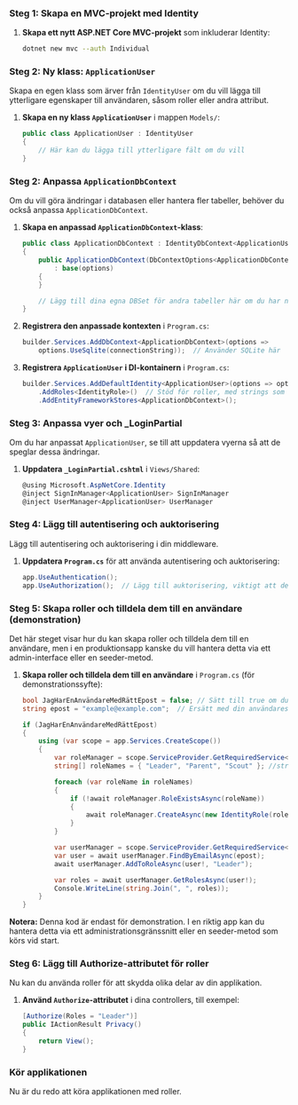### Steg 1: Skapa en MVC-projekt med Identity

1. **Skapa ett nytt ASP.NET Core MVC-projekt** som inkluderar Identity:
   ```bash
   dotnet new mvc --auth Individual
   ```

### Steg 2: Ny klass: `ApplicationUser`
Skapa en egen klass som ärver från `IdentityUser` om du vill lägga till ytterligare egenskaper till användaren, såsom roller eller andra attribut.

1. **Skapa en ny klass `ApplicationUser`** i mappen `Models/`:
   ```csharp
   public class ApplicationUser : IdentityUser
   {
       // Här kan du lägga till ytterligare fält om du vill
   }
   ```

### Steg 2: Anpassa `ApplicationDbContext`
Om du vill göra ändringar i databasen eller hantera fler tabeller, behöver du också anpassa `ApplicationDbContext`.

1. **Skapa en anpassad `ApplicationDbContext`-klass**:
   ```csharp
   public class ApplicationDbContext : IdentityDbContext<ApplicationUser>
   {
       public ApplicationDbContext(DbContextOptions<ApplicationDbContext> options)
           : base(options)
       {
       }

       // Lägg till dina egna DBSet för andra tabeller här om du har några
   }
   ```

2. **Registrera den anpassade kontexten** i `Program.cs`:
   ```csharp
   builder.Services.AddDbContext<ApplicationDbContext>(options =>
       options.UseSqlite(connectionString));  // Använder SQLite här
   ```

2. **Registrera `ApplicationUser` i DI-kontainern** i `Program.cs`:
   ```csharp
   builder.Services.AddDefaultIdentity<ApplicationUser>(options => options.SignIn.RequireConfirmedAccount = false)
       .AddRoles<IdentityRole>()  // Stöd för roller, med strings som nycklar
       .AddEntityFrameworkStores<ApplicationDbContext>();
   ```
### Steg 3: Anpassa vyer och _LoginPartial
Om du har anpassat `ApplicationUser`, se till att uppdatera vyerna så att de speglar dessa ändringar.

1. **Uppdatera `_LoginPartial.cshtml`** i `Views/Shared`:
   ```csharp
   @using Microsoft.AspNetCore.Identity
   @inject SignInManager<ApplicationUser> SignInManager
   @inject UserManager<ApplicationUser> UserManager
   ```

### Steg 4: Lägg till autentisering och auktorisering
Lägg till autentisering och auktorisering i din middleware.

1. **Uppdatera `Program.cs`** för att använda autentisering och auktorisering:
   ```csharp
   app.UseAuthentication(); 
   app.UseAuthorization();  // Lägg till auktorisering, viktigt att det är denna ordning på dessa två
   ```

### Steg 5: Skapa roller och tilldela dem till en användare (demonstration)
Det här steget visar hur du kan skapa roller och tilldela dem till en användare, men i en produktionsapp kanske du vill hantera detta via ett admin-interface eller en seeder-metod.

1. **Skapa roller och tilldela dem till en användare** i `Program.cs` (för demonstrationssyfte):
   ```csharp
   bool JagHarEnAnvändareMedRättEpost = false; // Sätt till true om du har skapat en användare
   string epost = "example@example.com";  // Ersätt med din användares e-postadress

   if (JagHarEnAnvändareMedRättEpost)
   {
       using (var scope = app.Services.CreateScope())
       {
           var roleManager = scope.ServiceProvider.GetRequiredService<RoleManager<IdentityRole>>();
           string[] roleNames = { "Leader", "Parent", "Scout" }; //strings som nycklar

           foreach (var roleName in roleNames)
           {
               if (!await roleManager.RoleExistsAsync(roleName))
               {
                   await roleManager.CreateAsync(new IdentityRole(roleName));
               }
           }

           var userManager = scope.ServiceProvider.GetRequiredService<UserManager<ApplicationUser>>();
           var user = await userManager.FindByEmailAsync(epost);
           await userManager.AddToRoleAsync(user!, "Leader");

           var roles = await userManager.GetRolesAsync(user!);
           Console.WriteLine(string.Join(", ", roles));
       }
   }
   ```

**Notera:** Denna kod är endast för demonstration. I en riktig app kan du hantera detta via ett administrationsgränssnitt eller en seeder-metod som körs vid start.

### Steg 6: Lägg till Authorize-attributet för roller
Nu kan du använda roller för att skydda olika delar av din applikation.

1. **Använd `Authorize`-attributet** i dina controllers, till exempel:
   ```csharp
   [Authorize(Roles = "Leader")]
   public IActionResult Privacy()
   {
       return View();
   }
   ```

### Kör applikationen
Nu är du redo att köra applikationen med roller.